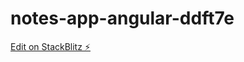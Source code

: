 # notes-app-angular-ddft7e

[Edit on StackBlitz ⚡️](https://stackblitz.com/edit/notes-app-angular-ddft7e)